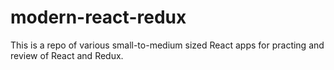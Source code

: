 # modern-react-redux
  
This is a repo of various small-to-medium sized React apps for practing and review of React and Redux.  
  
